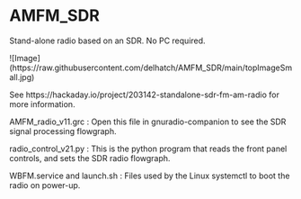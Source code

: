 # AMFM_SDR
<p>Stand-alone radio based on an SDR. No PC required.</p>
<p>![Image](https://raw.githubusercontent.com/delhatch/AMFM_SDR/main/topImageSmall.jpg)</p>
<p>See https://hackaday.io/project/203142-standalone-sdr-fm-am-radio for more information.</p>
<p>AMFM_radio_v11.grc : Open this file in gnuradio-companion to see the SDR signal processing flowgraph.</p>
<p>radio_control_v21.py : This is the python program that reads the front panel controls, and sets the SDR radio flowgraph.</p>
<p>WBFM.service and launch.sh : Files used by the Linux systemctl to boot the radio on power-up.</p>
